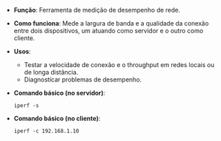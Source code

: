 
- **Função**: Ferramenta de medição de desempenho de rede.
- **Como funciona**: Mede a largura de banda e a qualidade da conexão entre dois dispositivos, um atuando como servidor e o outro como cliente.
- **Usos**:
    - Testar a velocidade de conexão e o throughput em redes locais ou de longa distância.
    - Diagnosticar problemas de desempenho.
- **Comando básico (no servidor)**:

    `iperf -s`
    
- **Comando básico (no cliente)**:
 
    `iperf -c 192.168.1.10`